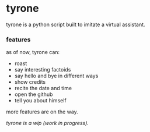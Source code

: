 # tyrone
tyrone is a python script built to imitate a virtual assistant.

### features
as of now, tyrone can:
* roast
* say interesting factoids
* say hello and bye in different ways
* show credits
* recite the date and time
* open the github
* tell you about himself

more features are on the way.

*tyrone is a wip (work in progress).*
